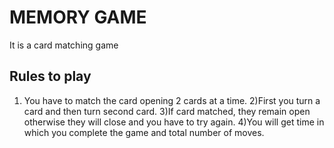 # MEMORY GAME
It is a card matching game

## Rules to play

1) You have to match the card opening 2 cards at a time.
2)First you turn a card and then turn second card.
3)If card matched, they remain open otherwise they will close and you have to try again.
4)You will get time in which you complete the game and total number of moves.
